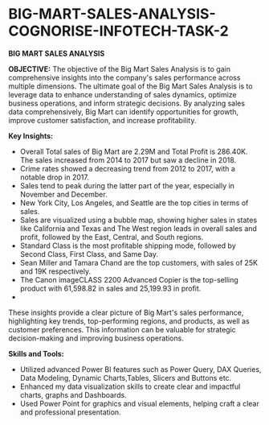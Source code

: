 # BIG-MART-SALES-ANALYSIS-COGNORISE-INFOTECH-TASK-2

**BIG MART SALES ANALYSIS**

**OBJECTIVE:**
The objective of the Big Mart Sales Analysis is to gain comprehensive insights into the company's sales performance across multiple dimensions.
The ultimate goal of the Big Mart Sales Analysis is to leverage data to enhance understanding of sales dynamics, optimize business operations, 
and inform strategic decisions. By analyzing sales data comprehensively, Big Mart can identify opportunities for growth, improve customer satisfaction, and increase profitability.

**Key Insights:**
- Overall Total sales of Big Mart are 2.29M and Total Profit is 286.40K. The sales increased from 2014 to 2017 but saw a decline in 2018.
- Crime rates showed a decreasing trend from 2012 to 2017, with a notable drop in 2017.
- Sales tend to peak during the latter part of the year, especially in November and December.
- New York City, Los Angeles, and Seattle are the top cities in terms of sales.
- Sales are visualized using a bubble map, showing higher sales in states like California and Texas and The West region leads in overall sales and profit, followed by the East, Central, and South regions.
- Standard Class is the most profitable shipping mode, followed by Second Class, First Class, and Same Day.
- Sean Miller and Tamara Chand are the top customers, with sales of 25K and 19K respectively.
- The Canon imageCLASS 2200 Advanced Copier is the top-selling product with 61,598.82 in sales and 25,199.93 in profit.
- 
These insights provide a clear picture of Big Mart's sales performance, highlighting key trends, top-performing regions, and products, as well as customer preferences.
This information can be valuable for strategic decision-making and improving business operations.

**Skills and Tools:**
- Utilized advanced Power BI features such as Power Query, DAX Queries, Data Modeling, Dynamic Charts,Tables, Slicers and Buttons etc.
- Enhanced my data visualization skills to create clear and impactful charts, graphs and Dashboards.
- Used Power Point for graphics and visual elements, helping craft a clear and professional presentation.
